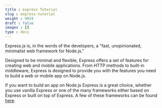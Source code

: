 ```yaml
---
title : express Tutorial
slug : express-tutorial
weight : 9919
draft : false
images : []
type : docs
---
```


Express.js is, in the words of the developers, a "fast, unopinionated, minimalist web framework for Node.js."

Designed to be minimal and flexible, Express offers a set of features for creating web and mobile applications. From HTTP methods to built-in middleware, Express is designed to provide you with the features you need to build a web or mobile app on Node.js.

If you want to build an app on Node.js Express is a great choice, whether you use vanilla Express or one of the many frameworks either based on Express or built on top of Express. A few of these frameworks can be found [here][1].


  [1]: https://expressjs.com/en/resources/frameworks.html

